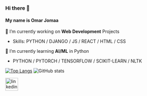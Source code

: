 ### Hi there 👋

#### My name is Omar Jomaa

🔭 I’m currently working on **Web Development** Projects 
- Skills: PYTHON / DJANGO / JS / REACT / HTML / CSS

🌱 I’m currently learning **AI/ML** in Python
- PYTHON / PYTORCH / TENSORFLOW / SCIKIT-LEARN / NLTK

[![Top Langs](https://github-readme-stats.vercel.app/api/top-langs/?username=ojomaa)](https://github.com/anuraghazra/github-readme-stats) ![GitHub stats](https://github-readme-stats.vercel.app/api?username=ojomaa&show_icons=true)  
 
[<img src='https://cdn.jsdelivr.net/npm/simple-icons@3.0.1/icons/linkedin.svg' alt='linkedin' height='40'>](https://www.linkedin.com/in/omarjomaa/)  
